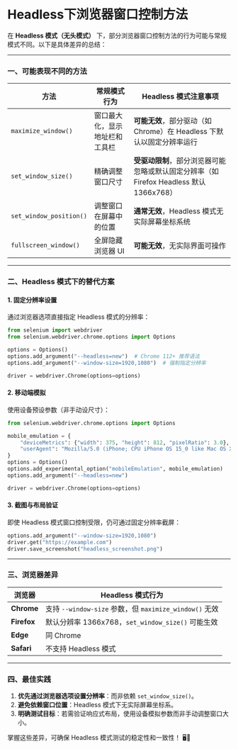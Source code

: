 # Headless下浏览器窗口控制方法

在 **Headless 模式（无头模式）** 下，部分浏览器窗口控制方法的行为可能与常规模式不同。以下是具体差异的总结：

---

### **一、可能表现不同的方法**
| **方法**                | **常规模式行为**               | **Headless 模式注意事项**                                    |
| ----------------------- | ------------------------------ | ------------------------------------------------------------ |
| `maximize_window()`     | 窗口最大化，显示地址栏和工具栏 | **可能无效**，部分驱动（如 Chrome）在 Headless 下默认以固定分辨率运行 |
| `set_window_size()`     | 精确调整窗口尺寸               | **受驱动限制**，部分浏览器可能忽略或默认固定分辨率（如 Firefox Headless 默认 1366x768） |
| `set_window_position()` | 调整窗口在屏幕中的位置         | **通常无效**，Headless 模式无实际屏幕坐标系统                |
| `fullscreen_window()`   | 全屏隐藏浏览器 UI              | **可能无效**，无实际界面可操作                               |

---

### **二、Headless 模式下的替代方案**
#### **1. 固定分辨率设置**
通过浏览器选项直接指定 Headless 模式的分辨率：
```python
from selenium import webdriver
from selenium.webdriver.chrome.options import Options

options = Options()
options.add_argument("--headless=new")  # Chrome 112+ 推荐语法
options.add_argument("--window-size=1920,1080")  # 强制指定分辨率

driver = webdriver.Chrome(options=options)
```

#### **2. 移动端模拟**
使用设备预设参数（非手动设尺寸）：
```python
from selenium.webdriver.chrome.options import Options

mobile_emulation = {
    "deviceMetrics": {"width": 375, "height": 812, "pixelRatio": 3.0},
    "userAgent": "Mozilla/5.0 (iPhone; CPU iPhone OS 15_0 like Mac OS X) ..."
}
options = Options()
options.add_experimental_option("mobileEmulation", mobile_emulation)
options.add_argument("--headless=new")

driver = webdriver.Chrome(options=options)
```

#### **3. 截图与布局验证**
即使 Headless 模式窗口控制受限，仍可通过固定分辨率截屏：
```python
options.add_argument("--window-size=1920,1080")
driver.get("https://example.com")
driver.save_screenshot("headless_screenshot.png")
```

---

### **三、浏览器差异**
| **浏览器**  | **Headless 模式行为**                                  |
| ----------- | ------------------------------------------------------ |
| **Chrome**  | 支持 `--window-size` 参数，但 `maximize_window()` 无效 |
| **Firefox** | 默认分辨率 1366x768，`set_window_size()` 可能生效      |
| **Edge**    | 同 Chrome                                              |
| **Safari**  | 不支持 Headless 模式                                   |

---

### **四、最佳实践**
1. **优先通过浏览器选项设置分辨率**：而非依赖 `set_window_size()`。
2. **避免依赖窗口位置**：Headless 模式下无实际屏幕坐标系。
3. **明确测试目标**：若需验证响应式布局，使用设备模拟参数而非手动调整窗口大小。

掌握这些差异，可确保 Headless 模式测试的稳定性和一致性！ 🖥️🔧